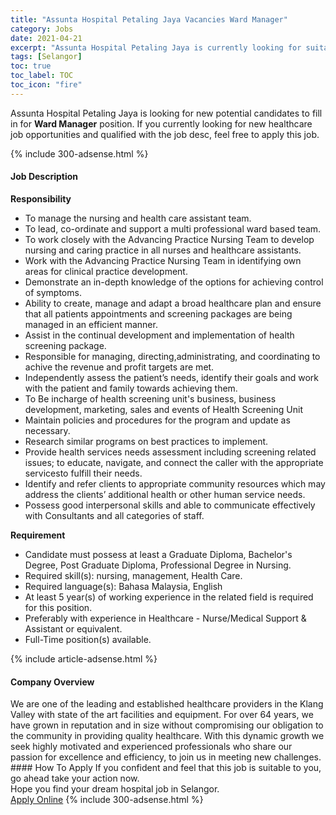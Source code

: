```yaml
---
title: "Assunta Hospital Petaling Jaya Vacancies Ward Manager" 
category: Jobs 
date: 2021-04-21 
excerpt: "Assunta Hospital Petaling Jaya is currently looking for suitable person to fill in the Ward Manager which positioned at Selangor" 
tags: [Selangor] 
toc: true 
toc_label: TOC 
toc_icon: "fire" 
--- 
```


<p>Assunta Hospital Petaling Jaya is looking for new potential candidates to fill in for <b>Ward Manager</b> position. If you currently looking for new healthcare job opportunities and qualified with the job desc, feel free to apply this job.
</p>{% include 300-adsense.html %} 
<div><div><h4>Job Description</h4></div><div><div><span><div><div><strong>Responsibility&#160;</strong></div><ul><li>To manage the nursing and health care assistant team.</li><li>To lead, co-ordinate and support a multi professional ward based team.</li><li>To work closely with the Advancing Practice Nursing Team to develop nursing and&#160;caring practice in all nurses and healthcare assistants.</li><li>Work with the Advancing Practice Nursing Team in identifying own areas for clinical practice development.</li><li>Demonstrate an in-depth knowledge of the options for achieving control of symptoms.</li><li>Ability to create, manage and adapt a broad healthcare plan and ensure that all patients appointments and screening packages are being managed in an efficient manner.</li><li>Assist in the continual development and implementation of health screening package.&#160;</li><li>Responsible for managing, directing,administrating, and coordinating to achive the revenue and profit targets are met.</li><li>Independently assess the patient&#8217;s needs, identify their goals and work with the patient and family towards achieving them.</li><li>To Be incharge of health screening unit's business, business development, marketing, sales and events of Health Screening Unit</li><li>Maintain policies and procedures for the program and update as necessary.</li><li>Research similar programs on best practices to implement.</li><li>Provide health services needs assessment including screening related issues; to educate, navigate, and connect the caller with the appropriate servicesto fulfill their needs.</li><li>Identify and refer clients to appropriate community resources which may address the clients&#8217; additional health or other human service needs.</li><li>Possess good interpersonal skills and able to communicate effectively with Consultants and all categories of staff.</li></ul><div><strong>Requirement&#160;</strong></div><ul><li>Candidate must possess at least a Graduate Diploma, Bachelor's Degree, Post Graduate Diploma, Professional Degree in Nursing.</li><li>Required skill(s): nursing, management, Health Care.</li><li>Required language(s): Bahasa Malaysia, English</li><li>At least 5 year(s) of working experience in the related field is required for this position.</li><li>Preferably with experience in Healthcare - Nurse/Medical Support &amp; Assistant or equivalent.</li><li>Full-Time position(s) available.</li></ul></div></span></div></div></div> 
{% include article-adsense.html %} 
<div><div><h4>Company Overview</h4></div><div><div><span><div><div>
	We are one of the leading and established healthcare providers in the Klang Valley with state of the art facilities and equipment. For over 64 years, we have grown in reputation and in size without compromising our obligation to the community in providing quality healthcare. With this dynamic growth we seek highly motivated and experienced professionals who share our passion for excellence and efficiency, to join us in meeting new challenges.</div></div></span></div></div></div> 
#### How To Apply 
If you confident and feel that this job is suitable to you, go ahead take your action now. <br/> 
Hope you find your dream hospital job in Selangor. <br/> 
<a href="https://www.jobstreet.com.my/en/job/ward-manager-4540821?jobId=jobstreet-my-job-4540821" class="btn btn--warning" target="_blank" rel="nofollow noopenner">Apply Online</a> 
{% include 300-adsense.html %} 
